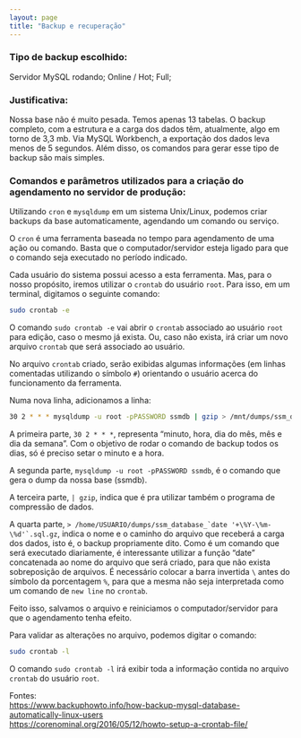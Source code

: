 ```yaml
---
layout: page
title: "Backup e recuperação"
---
```


### Tipo de backup escolhido:

Servidor MySQL rodando; Online / Hot; Full;

### Justificativa:

Nossa base não é muito pesada. Temos apenas 13 tabelas. O backup completo, com a estrutura e a carga dos dados têm, atualmente, algo em torno de 3,3 mb. Via MySQL Workbench, a exportação dos dados leva menos de 5 segundos. Além disso, os comandos para gerar esse tipo de backup são mais simples.

### Comandos e parâmetros utilizados para a criação do agendamento no servidor de produção:

Utilizando `cron` e `mysqldump` em um sistema Unix/Linux, podemos criar backups da base automaticamente, agendando um comando ou serviço.  

O `cron` é uma ferramenta baseada no tempo para agendamento de uma ação ou comando. Basta que o computador/servidor esteja ligado para que o comando seja executado no período indicado.  

Cada usuário do sistema possui acesso a esta ferramenta. Mas, para o nosso propósito, iremos utilizar o `crontab` do usuário `root`. Para isso, em um terminal, digitamos o seguinte comando:  

```bash
sudo crontab -e
```

O comando `sudo crontab -e` vai abrir o `crontab` associado ao usuário `root` para edição, caso o mesmo já exista. Ou, caso não exista, irá criar um novo arquivo `crontab` que será associado ao usuário.  

No arquivo `crontab` criado, serão exibidas algumas informações (em linhas comentadas utilizando o símbolo `#`) orientando o usuário acerca do funcionamento da ferramenta.  

Numa nova linha, adicionamos a linha:  

```bash
30 2 * * * mysqldump -u root -pPASSWORD ssmdb | gzip > /mnt/dumps/ssm_database_`date '+\%Y-\%m-\%d'`.sql.gz
```

A primeira parte, `30 2 * * *`, representa “minuto, hora, dia do mês, mês e dia da semana”. Com o objetivo de rodar o comando de backup todos os dias, só é preciso setar o minuto e a hora.  

A segunda parte, `mysqldump -u root -pPASSWORD ssmdb`, é o comando que gera o dump da nossa base (ssmdb).  

A terceira parte, `| gzip`, indica que é pra utilizar também o programa de compressão de dados.  

A quarta parte, ```> /home/USUARIO/dumps/ssm_database_`date '+\%Y-\%m-\%d'`.sql.gz```, indica o nome e o caminho do arquivo que receberá a carga dos dados, isto é, o backup propriamente dito. Como é um comando que será executado diariamente, é interessante utilizar a função “date” concatenada ao nome do arquivo que será criado, para que não exista sobreposição de arquivos. É necessário colocar a barra invertida `\` antes do símbolo da porcentagem `%`, para que a mesma não seja interpretada como um comando de `new line` no `crontab`.  

Feito isso, salvamos o arquivo e reiniciamos o computador/servidor para que o agendamento tenha efeito.  

Para validar as alterações no arquivo, podemos digitar o comando:  

```bash
sudo crontab -l
```

O comando `sudo crontab -l` irá exibir toda a informação contida no arquivo `crontab` do usuário `root`.  

Fontes:  
<https://www.backuphowto.info/how-backup-mysql-database-automatically-linux-users>  
<https://corenominal.org/2016/05/12/howto-setup-a-crontab-file/>